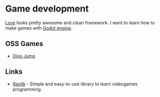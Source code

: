# Game development
[Love](https://love2d.org) looks pretty awesome and clean framework. I want to learn how to make games with [Godot engine](https://github.com/godotengine/godot).

## OSS Games
- [Dino Jump](https://github.com/dj/dinojump)

## Links
- [Raylib](http://www.raylib.com) - Simple and easy-to-use library to learn videogames programming.